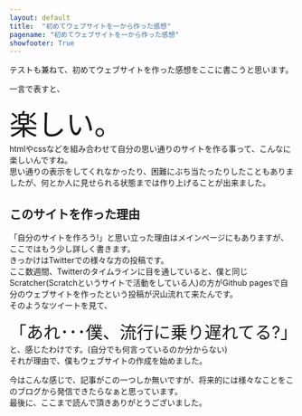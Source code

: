 ```yaml
---
layout: default
title:  "初めてウェブサイトを一から作った感想"
pagename: "初めてウェブサイトを一から作った感想"
showfooter: True
---
```

テストも兼ねて、初めてウェブサイトを作った感想をここに書こうと思います。

一言で表すと、<br>
<div style="font-size:50px;">楽しい。</div>
htmlやcssなどを組み合わせて自分の思い通りのサイトを作る事って、こんなに楽しいんですね。<br>
思い通りの表示をしてくれなかったり、困難にぶち当たったりしたこともありましたが、何とか人に見せられる状態までは作り上げることが出来ました。

## このサイトを作った理由
「自分のサイトを作ろう!」と思い立った理由はメインページにもありますが、ここではもう少し詳しく書きます。<br>
きっかけはTwitterでの様々な方の投稿です。<br>
ここ数週間、Twitterのタイムラインに目を通していると、僕と同じScratcher(Scratchというサイトで活動をしている人)の方がGithub pagesで自分のウェブサイトを作ったという投稿が沢山流れて来たんです。<br>
そのようなツイートを見て、
<div style="font-size:30px;">「あれ･･･僕、流行に乗り遅れてる?」</div>
と、感じたわけです。(自分でも何言っているのか分からない)<br>
それが理由で、僕もウェブサイトの作成を始めました。<br>

今はこんな感じで、記事がこの一つしか無いですが、将来的には様々なことをこのブログから発信できたらなぁと思っています。<br>
最後に、ここまで読んで頂きありがとうございました。<br>